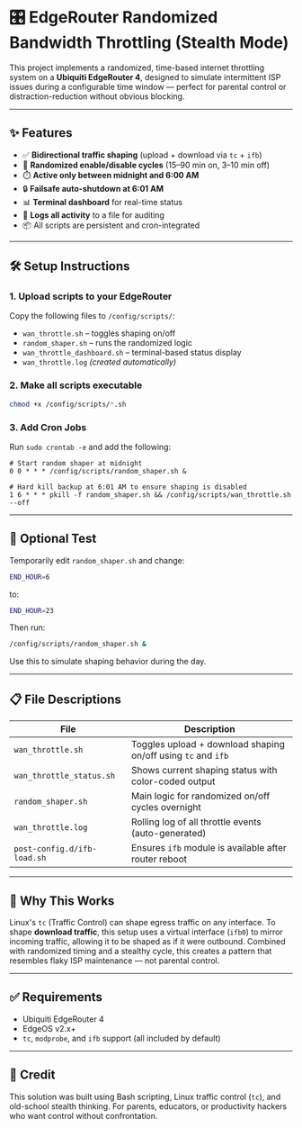 # 🎛️ EdgeRouter Randomized Bandwidth Throttling (Stealth Mode)

This project implements a randomized, time-based internet throttling system on a **Ubiquiti EdgeRouter 4**, designed to simulate intermittent ISP issues during a configurable time window — perfect for parental control or distraction-reduction without obvious blocking.

---

## ✨ Features

- ✅ **Bidirectional traffic shaping** (upload + download via `tc` + `ifb`)
- 🎲 **Randomized enable/disable cycles** (15–90 min on, 3–10 min off)
- ⏱️ **Active only between midnight and 6:00 AM**
- 🔒 **Failsafe auto-shutdown at 6:01 AM**
- 📊 **Terminal dashboard** for real-time status
- 📜 **Logs all activity** to a file for auditing
- 📦 All scripts are persistent and cron-integrated

---

## 🛠️ Setup Instructions

### 1. Upload scripts to your EdgeRouter

Copy the following files to `/config/scripts/`:

- `wan_throttle.sh` – toggles shaping on/off
- `random_shaper.sh` – runs the randomized logic
- `wan_throttle_dashboard.sh` – terminal-based status display
- `wan_throttle.log` *(created automatically)*

### 2. Make all scripts executable

```bash
chmod +x /config/scripts/*.sh
```

### 3. Add Cron Jobs

Run `sudo crontab -e` and add the following:

```cron
# Start random shaper at midnight
0 0 * * * /config/scripts/random_shaper.sh &

# Hard kill backup at 6:01 AM to ensure shaping is disabled
1 6 * * * pkill -f random_shaper.sh && /config/scripts/wan_throttle.sh --off
```

---

## 🧪 Optional Test

Temporarily edit `random_shaper.sh` and change:

```bash
END_HOUR=6
```

to:

```bash
END_HOUR=23
```

Then run:

```bash
/config/scripts/random_shaper.sh &
```

Use this to simulate shaping behavior during the day.

---

## 📋 File Descriptions

| File                          | Description                                               |
|-------------------------------|-----------------------------------------------------------|
| `wan_throttle.sh`             | Toggles upload + download shaping on/off using `tc` and `ifb` |
| `wan_throttle_status.sh`      | Shows current shaping status with color-coded output      |
| `random_shaper.sh`            | Main logic for randomized on/off cycles overnight         |
| `wan_throttle.log`            | Rolling log of all throttle events (auto-generated)       |
| `post-config.d/ifb-load.sh`   | Ensures `ifb` module is available after router reboot      |

---

## 🧠 Why This Works

Linux's `tc` (Traffic Control) can shape egress traffic on any interface. To shape **download traffic**, this setup uses a virtual interface (`ifb0`) to mirror incoming traffic, allowing it to be shaped as if it were outbound. Combined with randomized timing and a stealthy cycle, this creates a pattern that resembles flaky ISP maintenance — not parental control.

---

## ✅ Requirements

- Ubiquiti EdgeRouter 4
- EdgeOS v2.x+
- `tc`, `modprobe`, and `ifb` support (all included by default)

---

## 👏 Credit

This solution was built using Bash scripting, Linux traffic control (`tc`), and old-school stealth thinking. For parents, educators, or productivity hackers who want control without confrontation.
